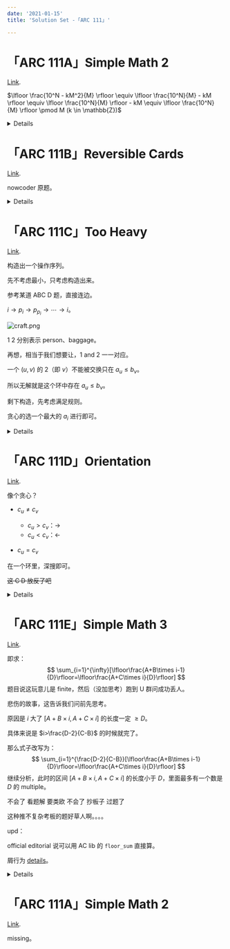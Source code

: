 ```yaml
---
date: '2021-01-15'
title: 'Solution Set -「ARC 111」'

---
```


# 「ARC 111A」Simple Math 2

[Link](https://atcoder.jp/contests/arc111/tasks/arc111_a?lang=en).

$\lfloor \frac{10^N - kM^2}{M} \rfloor \equiv \lfloor \frac{10^N}{M} - kM \rfloor \equiv \lfloor \frac{10^N}{M} \rfloor - kM \equiv \lfloor \frac{10^N}{M} \rfloor \pmod M (k \in \mathbb{Z})$

<details>

```cpp[class="line-numbers"]
#include <iostream>

using i64 = long long;

int cpow ( int bas, i64 idx, const int p ) {
	int res = 1;
	while ( idx ) {
		if ( idx & 1 )	res = ( i64 )res * bas % p;
		bas = ( i64 )bas * bas % p, idx >>= 1;
	}
	return res;
}

int main () {
	std::ios::sync_with_stdio ( 0 ); std::cin.tie ( 0 ); std::cout.tie ( 0 );
	i64 n; int m; std::cin >> n >> m;
	std::cout << ( cpow ( 10, n, m * m ) / m ) % m << '\n';
	return 0;
}
```

</details>

# 「ARC 111B」Reversible Cards

[Link](https://atcoder.jp/contests/arc111/tasks/arc111_b?lang=en).

nowcoder 原题。

<details>

```cpp[class="line-numbers"]
#include<cstdio>
int n,cab[400010],fa[400010],a,b,ans;
int findset(int x)
{
	if(fa[x])	return fa[x]=findset(fa[x]);
	else	return x;
}
int main()
{
	scanf("%d",&n);
	for(int i=1;i<=n;++i)
	{
		scanf("%d%d",&a,&b);
		a=findset(a);
		b=findset(b);
		if((a^b)&&(!cab[a]||!cab[b]))
		{
			fa[a]=b;
			cab[b]|=cab[a];
			ans++;
		}
		else if(!cab[a])
		{
			cab[a]=1;
			ans++;
		}
	}
	printf("%d\n",ans);
	return 0;
}
```

</details>

# 「ARC 111C」Too Heavy

[Link](https://atcoder.jp/contests/arc111/tasks/arc111_c?lang=en).

构造出一个操作序列。

先不考虑最小，只考虑构造出来。

参考某道 ABC D 题，直接连边。

$i\rightarrow p_{i}\rightarrow p_{p_{i}}\rightarrow\cdots\rightarrow i$。

![craft.png](http://61.186.173.89:2019/2021/01/13/93b01537c1307.png)

$1\ 2$ 分别表示 person、baggage。

再想，相当于我们想要让，$1$ and $2$ 一一对应。

一个 $(u,v)$ 的 $2$（即 $v$）不能被交换只在 $a_{u}\le b_{v}$。

所以无解就是这个环中存在 $a_{u}\le b_{v}$。

剩下构造，先考虑满足规则。

贪心的选一个最大的 $a_{i}$ 进行即可。

<details>

```cpp[class="line-numbers"]
#include<queue>
#include<cstdio>
#include<algorithm>
using namespace std;
vector<pair<int,int> > ans;
int n,a[200010],b[200010],p[200010],rev[200010],vis[200010];
int main()
{
	scanf("%d",&n);
	for(int i=1;i<=n;++i)	scanf("%d",&a[i]);
	for(int i=1;i<=n;++i)	scanf("%d",&b[i]);
	for(int i=1;i<=n;++i)
	{
		scanf("%d",&p[i]);
		rev[p[i]]=i;
	}
	vector<int> per;
	for(int i=1;i<=n;++i)
	{
		if(p[i]^i)
		{
			if(a[rev[i]]<=b[i])
			{
				printf("-1\n");
				return 0;
			}
			if(!vis[i])
			{
				vis[i]=1;
				per.clear();
				per.push_back(i);
				for(int j=p[i];j^i;j=p[j])
				{
					if(a[rev[j]]<=b[j])
					{
						printf("-1\n");
						return 0;
					}
					vis[j]=1;
					per.push_back(j);
				}
				int pos=0,val=0;
				for(int j=0;j<per.size();++j)
				{
					if(a[per[pos]]<=a[per[j]])
					{
						pos=j;
						val=per[j];
					}
				}
				for(int j=pos+1;j<per.size();++j)	ans.push_back(make_pair(val,per[j]));
				for(int j=0;j<pos;++j)	ans.push_back(make_pair(val,per[j]));
			}
		}
	}
	printf("%d\n",ans.size());
	for(int i=0;i<ans.size();++i)	printf("%d %d\n",ans[i].first,ans[i].second);
	return 0;
}
```

</details>

# 「ARC 111D」Orientation

[Link](https://atcoder.jp/contests/arc111/tasks/arc111_d?lang=en).

像个贪心？

- $c_{u}\neq c_{v}$

  - $c_{u}>c_{v}$：$\rightarrow$
  - $c_{u}<c_{v}$：$\leftarrow$
- $c_{u}=c_{v}$

在一个环里，深搜即可。

~~这 C D 放反了吧~~

<details>

```cpp[class="line-numbers"]
#include<queue>
#include<cstdio>
#include<string>
#include<algorithm>
using namespace std;
vector<pair<int,int> > e[110];
vector<string> ans;
int n,m,c[110],eve[110][110],vis[110];
void dfs(int x)
{
	vis[x]=1;
	for(int i=1;i<=n;++i)
	{
		if(eve[x][i])
		{
			eve[i][x]=0;
			if(!vis[i])	dfs(i);
		}
	}
}
int main()
{
	scanf("%d%d",&n,&m);
	for(int i=1;i<=m;++i)
	{
		int u,v;
		scanf("%d%d",&u,&v);
		e[u].push_back(make_pair(v,i));
	}
	for(int i=1;i<=n;++i)	scanf("%d",&c[i]);
	ans.resize(m);
	for(int i=1;i<=n;++i)
	{
		for(int j=0;j<e[i].size();++j)
		{
			int y=e[i][j].first,id=e[i][j].second-1;
			if(c[i]>c[y])	ans[id]="->";
			else if(c[i]<c[y])	ans[id]="<-";
			else	eve[i][y]=eve[y][i]=1;
		}
	}
	for(int i=1;i<=n;++i)
	{
		for(int j=0;j<e[i].size();++j)
		{
			int y=e[i][j].first,id=e[i][j].second-1;
			dfs(i);
			if(eve[i][y])	ans[id]="->";
			else if(eve[y][i])	ans[id]="<-";
		}
	}
	for(int i=0;i<ans.size();++i)	printf("%s\n",ans[i].c_str());
	return 0;
}
```

</details>

# 「ARC 111E」Simple Math 3

[Link](https://atcoder.jp/contests/arc111/tasks/arc111_e?lang=en).

即求：
$$
\sum_{i=1}^{\infty}[\lfloor\frac{A+B\times i-1}{D}\rfloor=\lfloor\frac{A+C\times i}{D}\rfloor]
$$
题目说这玩意儿是 finite，然后（没加思考）跑到 U 群问成功丢人。

悲伤的故事，这告诉我们问前先思考。

原因是 $i$ 大了 $[A+B\times i,A+C\times i]$ 的长度一定 $\ge D$。

具体来说是 $i>\frac{D-2}{C-B}$ 的时候就完了。

那么式子改写为：
$$
\sum_{i=1}^{\frac{D-2}{C-B}}[\lfloor\frac{A+B\times i-1}{D}\rfloor=\lfloor\frac{A+C\times i}{D}\rfloor]
$$
继续分析，此时的区间 $[A+B\times i,A+C\times i]$ 的长度小于 $D$，里面最多有一个数是 $D$ 的 multiple。

不会了 看题解 要类欧 不会了 抄板子 过题了

这种推不复杂考板的题好草人啊。。。。

upd：

official editorial 说可以用 AC lib 的 `floor_sum` 直接算。

屑行为 [details](https://zhuanlan.zhihu.com/p/343777907)。

<details>

```cpp[class="line-numbers"]
#include<cstdio>
int T;
long long a,b,c,d;
long long dfs(long long a,long long b,long long c,long long n)
{
	if(a>=c||b>=c)	return dfs(a%c,b%c,c,n)+(a/c)*(n+1)*n/2+(b/c)*(n+1);
	else if(a==0)	return 0;
	else	return (a*n+b)/c*n-dfs(c,c-b-1,a,(a*n+b)/c-1);
}
int main()
{
	scanf("%d",&T);
	while(T--)
	{
		scanf("%lld%lld%lld%lld",&a,&b,&c,&d);
		printf("%lld\n",(d-2)/(c-b)-dfs(c,a,d,(d-2)/(c-b))+dfs(b,a-1,d,(d-2)/(c-b)));
	}
	return 0;
}
```

</details>

# 「ARC 111A」Simple Math 2

[Link](https://atcoder.jp/contests/arc111/tasks/arc111_a?lang=en).

missing。